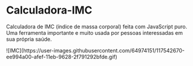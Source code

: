 # Calculadora-IMC
Calculadora de IMC (índice de massa corporal) feita com JavaScript puro. Uma ferramenta importante e muito usada por pessoas interessadas em sua própria saúde.<br>
<p style="size: 300px;">![IMC](https://user-images.githubusercontent.com/64974151/117542670-ee994a00-afef-11eb-9628-2f791292bfde.gif)</p>
